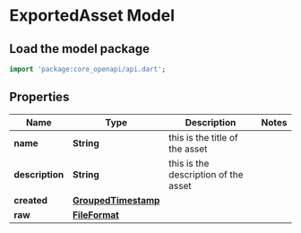 # ExportedAsset Model

## Load the model package
```dart
import 'package:core_openapi/api.dart';
```

## Properties
Name | Type | Description | Notes
------------ | ------------- | ------------- | -------------
**name** | **String** | this is the title of the asset  | 
**description** | **String** | this is the description of the asset | 
**created** | [**GroupedTimestamp**](GroupedTimestamp) |  | 
**raw** | [**FileFormat**](FileFormat) |  | 




